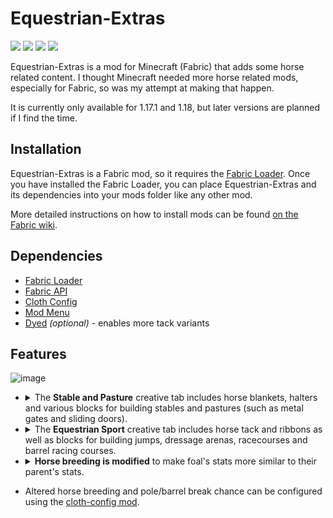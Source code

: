# Equestrian-Extras
![](https://img.shields.io/badge/environment-both-4caf50?style=flat-square)
![](https://img.shields.io/badge/mod%20loader-fabric-d64541?style=flat-square)
![](https://img.shields.io/badge/minecraft%20version-1.17.1-1976d2?style=flat-square)
![](https://img.shields.io/badge/minecraft%20version-1.18-1976d2?style=flat-square)

Equestrian-Extras is a mod for Minecraft (Fabric) that adds some horse related content. I thought Minecraft needed more horse related mods, especially for Fabric, so was my attempt at making that happen.

It is currently only available for 1.17.1 and 1.18, but later versions are planned if I find the time.

## Installation
Equestrian-Extras is a Fabric mod, so it requires the [Fabric Loader](https://fabricmc.net/use/installer/). Once you have installed the Fabric Loader, you can place Equestrian-Extras and its dependencies into your mods folder like any other mod.

More detailed instructions on how to install mods can be found [on the Fabric wiki](https://fabricmc.net/wiki/player:tutorials:adding_mods).

## Dependencies
 - [Fabric Loader](https://fabricmc.net/use/installer/)
 - [Fabric API](https://www.curseforge.com/minecraft/mc-mods/fabric-api)
 - [Cloth Config](https://www.curseforge.com/minecraft/mc-mods/cloth-config)
 - [Mod Menu](https://www.curseforge.com/minecraft/mc-mods/modmenu)
 - [Dyed](https://www.curseforge.com/minecraft/mc-mods/dyed) _(optional)_ - enables more tack variants

## Features

 ![image](https://github.com/Gridloch/equestrian-extras/assets/125079472/5d6314b5-8a7d-4ef0-a5e2-3997159d2ac2)

- <details>
  <summary>The <b>Stable and Pasture</b> creative tab includes horse blankets, halters and various blocks for building stables and pastures (such as metal gates and sliding doors).</summary>
  
  - **Horse blankets and halters** - worn in the horse armor slot and can be dyed any color like normal leather horse armor.
  - **Saddle Racks** (all wood types) - can be placed on the ground or against walls and can hold saddles.
  - **Sliding and Dutch Doors** (all wood types)
  - **Stable Panels and Bars** (all wood types) - can be centered by holding the sneak key while placing or interacting with the block.
  - **Straw Bedding** - stacks like snow layers.
  - **Thatch** blocks, slabs and stairs
  - **White Gates and Fences**
  - **Iron Gates** (16 colors)
  - **Double-wide Gates** (wood and iron variants)
  </details>


- <details>
  <summary>The <b>Equestrian Sport</b> creative tab includes horse tack and ribbons as well as blocks for building jumps, dressage arenas, racecourses and barrel racing courses.</summary>
  
  - <details>
    <summary><b>Tack</b> - worn in the horse armor slot and can be dyed any color.</summary>
    
    - Saddle Pad (English)
    - Jumping Tack
    - Racing Tack
    - Western Tack
    - Open Barding
    - Wearable Ribbon
    </details>
  - **Short fences** (all wood types + white) - for designing dressage arenas or (when extended upwards) racecources.
  - **Dressage letters** (8 letters) - these have a flat item texture so they work well in item frames as well as in block form.
  - <details>
    <summary><b>Jump parts</b> - standards, poles and fillers for designing jumps.</summary>
  
    - Standards (16 colors) - connect upwards for modular designs.
      - Vertical Rail
      - Horizontal Rail
      - Panel
      - Fancy Panel - these, like glazed terracotta, have connecting patterns with placement direction relative to the player.
    - Poles
      - Colored Poles (16 colours)
      - Log Poles (larger poles with log and stripped log variants)
      - <details>
        <summary>Both types of poles can be placed at multiple heights and may be knocked over (broken) when hit by a ridden entity.</summary>
        <ul>
        <li> Poles are placed like slabs (single or double).
        <li> Poles can be shifted up and down by right-clicking them with an empty hand for more height options.
        <li> Sneaking while placing a pole will place it in the lowest position.
        <li> Poles have a (configurable) chance to be broken when hit by a ridden entity.
        <li> Poles emit a redstone signal when they are hit by a ridden entity.
        </ul>
        </details>
    - Fillers (16 colors)
      - Ladder
      - Panel
  
    </details>
  - **Flags** (16 colours) - are normally centered when placed but will move to the side when placed on jump standards.
  - **Barrels** (16 colors) - placed like slabs and have a (configurable) chance to be knocked over (broken) when hit by a ridden entity.
  </details>


- <details>
  <summary><b> Horse breeding is modified</b> to make foal's stats more similar to their parent's stats.</summary>
  
  - A random number between 0 and 1 is generated as a random weight so the initial foal stat can be anywhere between the two parent stats.
  - A random number between the max and min percentage of the base vanilla stat is generated as a bonus to be added to the foal's stat.
  - The actual calculation is:
    ```
    foalStat = ((parent1Stat)*randomWeight) + (parent2Stat*(1-randomWeight)) + bonus
    ```
  - Finally, the stat is checked to make sure it is between the max and min allowed stats. If the new stat is too high or too low, it is set equal to the max or min value it goes past.
  
  </details>


- Altered horse breeding and pole/barrel break chance can be configured using the [cloth-config mod](https://modrinth.com/mod/cloth-config).

